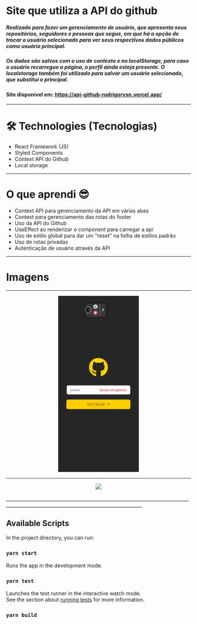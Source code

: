# Site que utiliza a API do github

#####  Realizado para fazer um gerenciamento de usuário, que apresenta seus repositórios, seguidores e pessoas que segue, em que há a opção de trocar o usuário selecionado para ver seus respectivos dados públicos como usuário principal.
#####  Os dados são salvos com o uso de contexto e no localStorage, para caso o usuário recarregue a página, o perfil ainda esteja presente. O localstorage também foi utilizado para salvar um usuário selecionado, que substitui o principal.

#### Site disponível em: https://api-github-rodrigorvsn.vercel.app/

_________________________________________________________________________________________________________________________________________________________

# 🛠 Technologies (Tecnologias)

- React Framework (JS)
- Styled Components
- Context API do Github
- Local storage

_________________________________________________________________________________________________________________________________________________________

# O que aprendi 😎

- Context API para gerenciamento da API em várias abas
- Context para gerenciamento das rotas do footer
- Uso da API do Github
- UseEffect ao renderizar o component para carregar a api
- Uso de estilo global para dar um "reset" na folha de estilos padrão
- Uso de rotas privadas
- Autenticação de usuário através da API

___________________________________________________________________________________________________________________________________________________________________

# Imagens

________________________________________________________________________________________________________________________________________________

<p align="center"><img src="public/Img/inicioapi.gif"/></p>

________________________________________________________________________________________________________________________________________________

<p align="center"><img src="public/Img/restoapi.gif"/></p>
________________________________________________________________________________________________________________________________________

## Available Scripts

In the project directory, you can run:

### `yarn start`

Runs the app in the development mode.

### `yarn test`

Launches the test runner in the interactive watch mode.\
See the section about [running tests](https://facebook.github.io/create-react-app/docs/running-tests) for more information.

### `yarn build`

